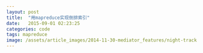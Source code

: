```yaml
---
layout: post
title:  "用mapreduce实现倒排索引"
date:   2015-09-01 02:23:25
categories: code
tags: mapreduce
image: /assets/article_images/2014-11-30-mediator_features/night-track.JPG
---
```

